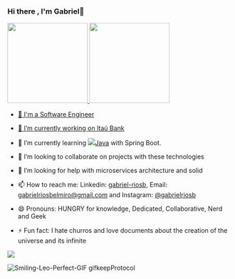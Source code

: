 ### Hi there , I'm Gabriel👋

<div>
<a href="https://github.com/GaberRB">
<img height="180em" src="https://github-readme-stats.vercel.app/api/top-langs/?username=GaberRB&layout=compact&langs_count=7&theme=dracula"/>
<img height="180em" src="https://github-readme-stats.vercel.app/api?username=GaberRB&show_icons=true&theme=dracula&include_all_commits=true&count_private=true"/>
</div>


- 🤖 I'm a Software Engineer

- 🔭 I’m currently working on   <a href="https://www.itau.com.br//" target="blank">Itaú Bank</a> 

- 🌱 I’m currently learning <img src="https://img.icons8.com/color/48/000000/java-duke-logo.png"/><a href="https://www.java.com/" target="blank">Java</a> with Spring Boot.

- 👯 I’m looking to collaborate on projects with these technologies

- 🤔 I’m looking for help with microservices architecture and solid

- 📫 How to reach me: Linkedin: <a href="https://www.linkedin.com/in/gabriel-riosb/" target="blank">gabriel-riosb</a>, Email: gabrielriosbelmiro@gmail.com and Instagram: <a href="https://www.instagram.com/gabrielriosb/" target="blank">@gabrielriosb</a>

- 😄 Pronouns: HUNGRY for knowledge, Dedicated, Collaborative, Nerd and Geek

- ⚡ Fun fact: I hate churros and love documents about the creation of the universe and its infinite



 <p><img src="https://github-readme-stats.vercel.app/api?username=GaberRB&show_icons=true" /> </p>
 
 ![Smiling-Leo-Perfect-GIF gifkeepProtocol](https://user-images.githubusercontent.com/28874479/125709455-0e1d8d51-098a-4f36-a5dc-25cfaeba6240.gif)



